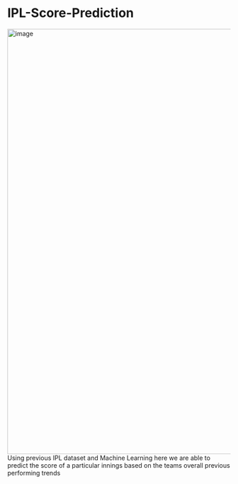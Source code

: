 # IPL-Score-Prediction
<img width="960" alt="image" src="https://github.com/regnna/IPL-Score-Prediction/assets/85054086/9b978adb-288a-4ebb-84cc-069db6529c3b">
Using previous IPL dataset and Machine Learning here we are able to predict the score of a particular innings based on the teams overall previous performing trends
